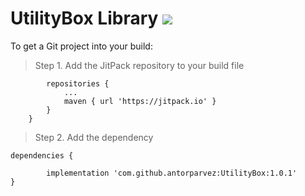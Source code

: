# UtilityBox Library [![](https://jitpack.io/v/antorparvez/UtilityBox.svg)](https://jitpack.io/#antorparvez/UtilityBox)


To get a Git project into your build:

>Step 1. Add the JitPack repository to your build file

```allprojects {
		repositories {
			...
			maven { url 'https://jitpack.io' }
		}
	}
```

>Step 2. Add the dependency 

	dependencies {
	
	        implementation 'com.github.antorparvez:UtilityBox:1.0.1'
	}

